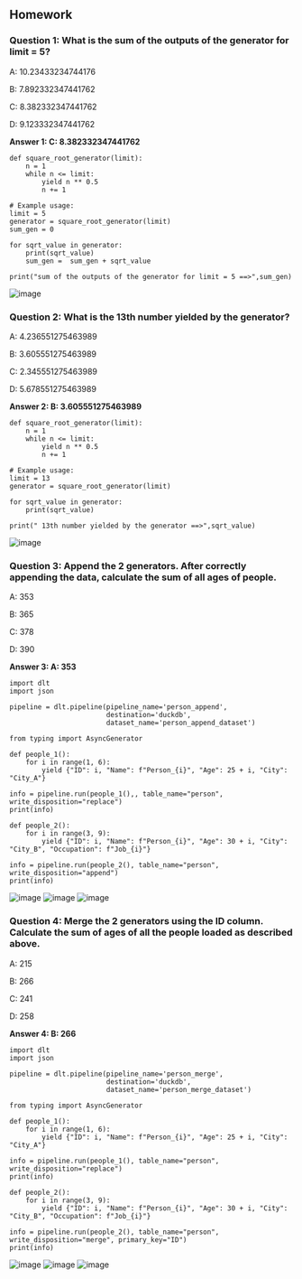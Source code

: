 ## Homework

### Question 1: What is the sum of the outputs of the generator for limit = 5?

A: 10.23433234744176

B: 7.892332347441762

C: 8.382332347441762

D: 9.123332347441762


**Answer 1: C: 8.382332347441762**

```
def square_root_generator(limit):
    n = 1
    while n <= limit:
        yield n ** 0.5
        n += 1

# Example usage:
limit = 5
generator = square_root_generator(limit)
sum_gen = 0

for sqrt_value in generator:
    print(sqrt_value)
    sum_gen =  sum_gen + sqrt_value

print("sum of the outputs of the generator for limit = 5 ==>",sum_gen)
```
![image](https://github.com/garjita63/de-zoomcamp-2024/assets/77673886/9ec78d5b-bd6a-4ae8-bc98-cb238e154600)


### Question 2: What is the 13th number yielded by the generator?

A: 4.236551275463989

B: 3.605551275463989

C: 2.345551275463989

D: 5.678551275463989


**Answer 2: B: 3.605551275463989**

```
def square_root_generator(limit):
    n = 1
    while n <= limit:
        yield n ** 0.5
        n += 1

# Example usage:
limit = 13
generator = square_root_generator(limit)

for sqrt_value in generator:
    print(sqrt_value)

print(" 13th number yielded by the generator ==>",sqrt_value)
```
![image](https://github.com/garjita63/de-zoomcamp-2024/assets/77673886/16de0689-456a-4e54-9488-efd97d027a79)

 
### Question 3: Append the 2 generators. After correctly appending the data, calculate the sum of all ages of people.

A: 353

B: 365

C: 378

D: 390

**Answer 3: A: 353**

```
import dlt
import json

pipeline = dlt.pipeline(pipeline_name='person_append',
                        destination='duckdb',
                        dataset_name='person_append_dataset')

from typing import AsyncGenerator

def people_1():
    for i in range(1, 6):
        yield {"ID": i, "Name": f"Person_{i}", "Age": 25 + i, "City": "City_A"}

info = pipeline.run(people_1(),, table_name="person", write_disposition="replace")
print(info)

def people_2():
    for i in range(3, 9):
        yield {"ID": i, "Name": f"Person_{i}", "Age": 30 + i, "City": "City_B", "Occupation": f"Job_{i}"}

info = pipeline.run(people_2(), table_name="person", write_disposition="append")
print(info)
```
![image](https://github.com/garjita63/de-zoomcamp-2024-workshop-data-ingestion/assets/77673886/cf1ae869-bd4d-4ac6-a6d0-e253e3708979)
![image](https://github.com/garjita63/de-zoomcamp-2024-homework-workshop-data-ingestion/assets/77673886/8fa657c2-f741-43d6-b0b6-d723ca27f814)
![image](https://github.com/garjita63/de-zoomcamp-2024-homework-workshop-data-ingestion/assets/77673886/80f7a893-ca33-4ff0-9656-6c8526856edd)


### Question 4: Merge the 2 generators using the ID column. Calculate the sum of ages of all the people loaded as described above.

A: 215

B: 266

C: 241

D: 258

**Answer 4: B: 266**

```
import dlt
import json

pipeline = dlt.pipeline(pipeline_name='person_merge',
                        destination='duckdb',
                        dataset_name='person_merge_dataset')

from typing import AsyncGenerator

def people_1():
    for i in range(1, 6):
        yield {"ID": i, "Name": f"Person_{i}", "Age": 25 + i, "City": "City_A"}

info = pipeline.run(people_1(), table_name="person", write_disposition="replace")
print(info)   

def people_2():
    for i in range(3, 9):
        yield {"ID": i, "Name": f"Person_{i}", "Age": 30 + i, "City": "City_B", "Occupation": f"Job_{i}"}

info = pipeline.run(people_2(), table_name="person", write_disposition="merge", primary_key="ID")
print(info)   
```
![image](https://github.com/garjita63/de-zoomcamp-2024-homework-workshop-data-ingestion/assets/77673886/f26afce3-bbb8-4416-a741-b7317a828449)
![image](https://github.com/garjita63/de-zoomcamp-2024-homework-workshop-data-ingestion/assets/77673886/f912dd3e-731c-4e7f-8378-6ec48b2f3dcc)
![image](https://github.com/garjita63/de-zoomcamp-2024-homework-workshop-data-ingestion/assets/77673886/5379a33b-05ec-401e-9e20-875fb4dbcce9)
